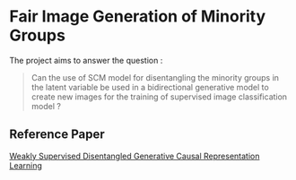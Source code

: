 # Fair Image Generation of Minority Groups

The project aims to answer the question :
> Can the use of SCM model for disentangling the minority groups in the latent variable be used in a bidirectional generative model to create new images for the training of supervised image classification model ?

## Reference Paper 
[Weakly Supervised Disentangled Generative Causal Representation Learning](https://www.jmlr.org/papers/volume23/21-0080/21-0080.pdf)
